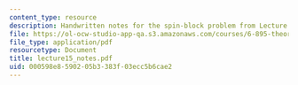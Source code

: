 ```yaml
---
content_type: resource
description: Handwritten notes for the spin-block problem from Lecture 15.
file: https://ol-ocw-studio-app-qa.s3.amazonaws.com/courses/6-895-theory-of-parallel-systems-sma-5509-fall-2003/000598e8590205b3383f03ecc5b6cae2_lecture15_notes.pdf
file_type: application/pdf
resourcetype: Document
title: lecture15_notes.pdf
uid: 000598e8-5902-05b3-383f-03ecc5b6cae2
---
```

